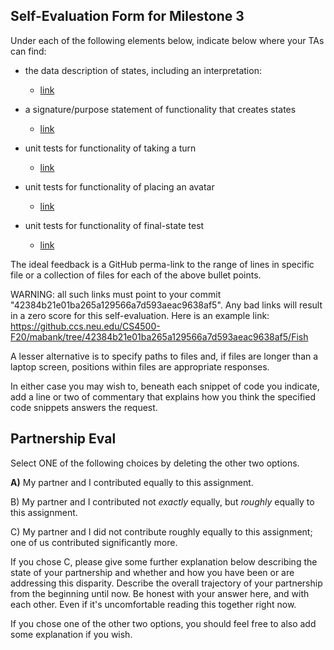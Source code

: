 ## Self-Evaluation Form for Milestone 3

Under each of the following elements below, indicate below where your
TAs can find:

- the data description of states, including an interpretation:
  - [link](https://github.ccs.neu.edu/CS4500-F20/mabank/blob/96ad8078e9746d3462decd80dd050d70168c5d89/Fish/Common/src/main/java/com/cs4500/fish/game/GameState.java#L9)

- a signature/purpose statement of functionality that creates states 
  - [link](https://github.ccs.neu.edu/CS4500-F20/mabank/blob/96ad8078e9746d3462decd80dd050d70168c5d89/Fish/Common/src/main/java/com/cs4500/fish/game/GameState.java#L16)

- unit tests for functionality of taking a turn 
  - [link](https://github.ccs.neu.edu/CS4500-F20/mabank/blob/96ad8078e9746d3462decd80dd050d70168c5d89/Fish/Common/src/test/java/com/cs4500/fish/game/GameStateTest.java#L60)

- unit tests for functionality of placing an avatar 
  - [link](https://github.ccs.neu.edu/CS4500-F20/mabank/blob/96ad8078e9746d3462decd80dd050d70168c5d89/Fish/Common/src/test/java/com/cs4500/fish/game/GameStateTest.java#L35)

- unit tests for functionality of final-state test
  - [link](https://github.ccs.neu.edu/CS4500-F20/mabank/blob/96ad8078e9746d3462decd80dd050d70168c5d89/Fish/Common/src/test/java/com/cs4500/fish/game/GameStateTest.java#L89)

The ideal feedback is a GitHub perma-link to the range of lines in specific
file or a collection of files for each of the above bullet points.

  WARNING: all such links must point to your commit "42384b21e01ba265a129566a7d593aeac9638af5".
  Any bad links will result in a zero score for this self-evaluation.
  Here is an example link:
    <https://github.ccs.neu.edu/CS4500-F20/mabank/tree/42384b21e01ba265a129566a7d593aeac9638af5/Fish>

A lesser alternative is to specify paths to files and, if files are
longer than a laptop screen, positions within files are appropriate
responses.

In either case you may wish to, beneath each snippet of code you
indicate, add a line or two of commentary that explains how you think
the specified code snippets answers the request.

## Partnership Eval 

Select ONE of the following choices by deleting the other two options.

__A)__ My partner and I contributed equally to this assignment.

B) My partner and I contributed not *exactly* equally, but *roughly*
   equally to this assignment.

C) My partner and I did not contribute roughly equally to this
   assignment; one of us contributed significantly more.

If you chose C, please give some further explanation below describing
the state of your partnership and whether and how you have been or are
addressing this disparity. Describe the overall trajectory of your
partnership from the beginning until now. Be honest with your answer
here, and with each other. Even if it's uncomfortable reading this
together right now.

If you chose one of the other two options, you should feel free to
also add some explanation if you wish. 
